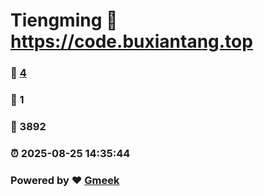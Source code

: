 # Tiengming :link: https://code.buxiantang.top 
### :page_facing_up: [4](https://code.buxiantang.top/tag.html) 
### :speech_balloon: 1 
### :hibiscus: 3892 
### :alarm_clock: 2025-08-25 14:35:44 
### Powered by :heart: [Gmeek](https://github.com/Meekdai/Gmeek)
